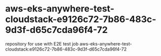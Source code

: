 # aws-eks-anywhere-test-cloudstack-e9126c72-7b86-483c-9d3f-d65c7cda96f4-72
repository for use with E2E test job aws-eks-anywhere-test-cloudstack:e9126c72-7b86-483c-9d3f-d65c7cda96f4-72
